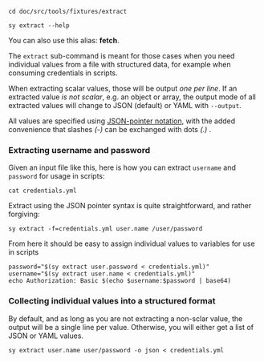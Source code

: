 ```bash,use=sy-in-path,prepare=in-fixtures,hide
cd doc/src/tools/fixtures/extract
```
```bash,use=sy-in-path,exec
sy extract --help
```

You can also use this alias: **fetch**.

The `extract` sub-command is meant for those cases when you need individual values from
a file with structured data, for example when consuming credentials in scripts.

When extracting scalar values, those will be output *one per line*. If an extracted value
*is not scalar*, e.g. an object or array, the output mode of all extracted values will change
to JSON (default) or YAML with `--output`.

All values are specified using [JSON-pointer notation][JSON-pointer], with the added convenience
that slashes _(-)_ can be exchanged with dots _(.)_ .

[json-pointer]: http://rapidjson.org/md_doc_pointer.html

### Extracting username and password

Given an input file like this, here is how you can extract `username` and `password` for usage
in scripts:

```bash,use=in-fixtures,exec
cat credentials.yml
```

Extract using the JSON pointer syntax is quite straightforward, and rather forgiving:

```bash,use=in-fixtures,exec
sy extract -f=credentials.yml user.name /user/password
```

From here it should be easy to assign individual values to variables for use in scripts

```bash,use=in-fixtures,exec
password="$(sy extract user.password < credentials.yml)"
username="$(sy extract user.name < credentials.yml)"
echo Authorization: Basic $(echo $username:$password | base64)
```

### Collecting individual values into a structured format

By default, and as long as you are not extracting a non-sclar value, the output will be
a single line per value.
Otherwise, you will either get a list of JSON or YAML values.

```bash,use=in-fixtures,exec
sy extract user.name user/password -o json < credentials.yml
```
